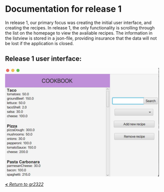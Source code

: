 # __Documentation for release 1__

In release 1, our primary focus was creating the initial user interface, and creating the recipes. In release 1, the only functionality is scrolling through the list on the homepage to view the avaliable recipes. The information in the listview is stored in a json-file, providing insurance that the data will not be lost if the application is closed.

## __Release 1 user interface:__
![Bildebeskrivelse](/assets/Release1App.jpeg)


[_**<** Return to gr2322_](../../readme.md)

